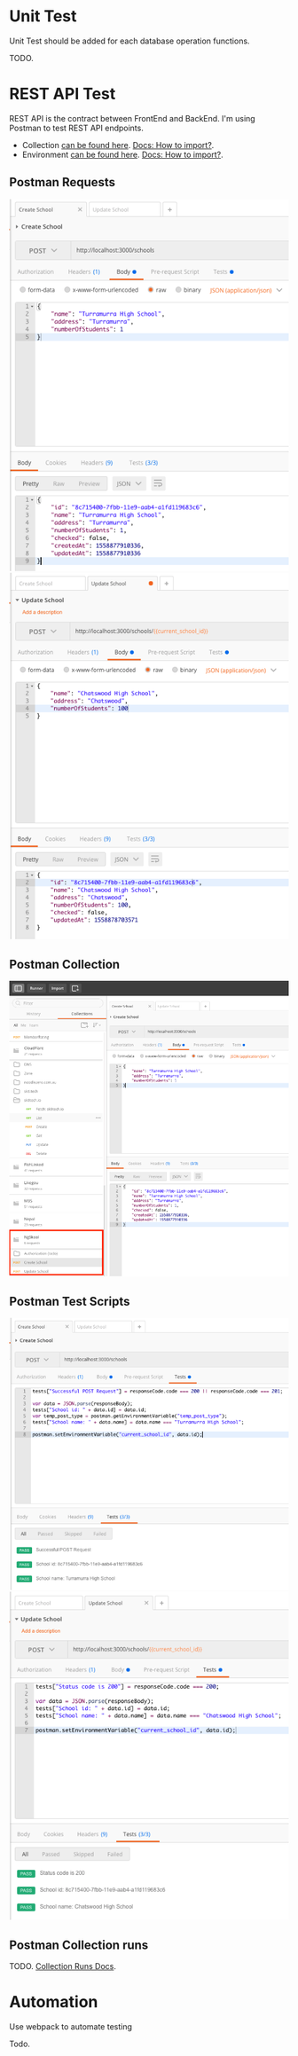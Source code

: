 # Unit Test

Unit Test should be added for each database operation functions. 

TODO. 

# REST API Test

REST API is the contract between FrontEnd and BackEnd. I'm using Postman to test REST API endpoints. 

- Collection [can be found here](https://www.getpostman.com/collections/b218fe95e1c9b78884bd). [Docs: How to import?](https://learning.getpostman.com/docs/postman/collections/sharing_collections/).
- Environment [can be found here](./testing/NgSkool_Local.postman_environment.json). [Docs: How to import?](https://learning.getpostman.com/docs/postman/environments_and_globals/manage_environments/).

## Postman Requests

![](./testing/postman-create-result.png)
![](./testing/postman-update-result.png)

## Postman Collection

![](./testing/postman-collection.png)

## Postman Test Scripts
![](./testing/postman-create-test.png)
![](./testing/postman-update-test.png)

## Postman Collection runs

TODO. [Collection Runs Docs](https://learning.getpostman.com/docs/postman/collection_runs/intro_to_collection_runs/). 

# Automation

Use webpack to automate testing

Todo. 
